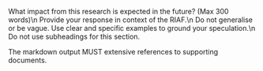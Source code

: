 What impact from this research is expected in the future? (Max 300 words)\n
Provide your response in context of the RIAF.\n
Do not generalise or be vague. Use clear and specific examples to ground your speculation.\n
Do not use subheadings for this section.

The markdown output MUST extensive references to supporting documents.